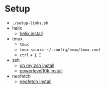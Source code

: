 # Setup
- `./setup-links.sh`
- helix
  - [helix install](https://docs.helix-editor.com/install.html)
- tmux
  - `tmux`
  - `tmux source ~/.config/tmux/tmux.conf`
  - `ctrl` + `j`, `I`
- zsh
  - [oh my zsh install](https://ohmyz.sh/#install)
  - [powerlevel10k install](https://github.com/romkatv/powerlevel10k#oh-my-zsh)
- neofetch
  - [neofetch install](https://github.com/dylanaraps/neofetch/wiki/Installation)
